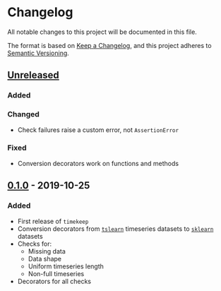 # Changelog
All notable changes to this project will be documented in this file.

The format is based on [Keep a Changelog](https://keepachangelog.com/en/1.0.0/),
and this project adheres to [Semantic Versioning](https://semver.org/spec/v2.0.0.html).

## [Unreleased]
### Added

### Changed
- Check failures raise a custom error, not `AssertionError`

### Fixed
- Conversion decorators work on functions and methods

## [0.1.0] - 2019-10-25
### Added
- First release of `timekeep`
- Conversion decorators from [`tslearn`][tslearn] timeseries datasets to [`sklearn`][sklearn] datasets
- Checks for:
    - Missing data
    - Data shape
    - Uniform timeseries length
    - Non-full timeseries
- Decorators for all checks

[Unreleased]: https://github.com/TTitcombe/timekeep/compare/0.1...HEAD
[0.1.0]: https://github.com/TTitcombe/timekeep/releases/tag/0.1

[sklearn]: https://scikit-learn.org
[tsfresh]: https://tsfresh.readthedocs.io
[tslearn]: https://tslearn.readthedocs.io
